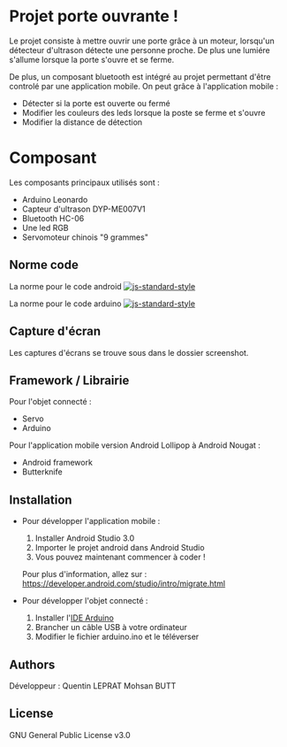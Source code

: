 # Projet porte ouvrante !

Le projet consiste à mettre ouvrir une porte grâce à un moteur, lorsqu'un détecteur d'ultrason détecte une personne proche. De plus une lumiére s'allume lorsque la porte s'ouvre et se ferme.

De plus, un composant bluetooth est intégré au projet permettant d'être controlé par une application mobile.
On peut grâce à l'application mobile :

 - Détecter si la porte est ouverte ou fermé
 - Modifier les couleurs des leds lorsque la poste se ferme et  s'ouvre
 - Modifier la distance de détection

# Composant

Les composants principaux utilisés sont :

 - Arduino Leonardo
 - Capteur d'ultrason DYP-ME007V1
 - Bluetooth HC-06
 - Une led RGB
 - Servomoteur chinois "9 grammes"

## Norme code

La norme pour le code android  [![js-standard-style](https://camo.githubusercontent.com/d0f65430681b67b7104f6130ada8c098ec5f66ba/68747470733a2f2f696d672e736869656c64732e696f2f62616467652f636f64652532307374796c652d7374616e646172642d627269676874677265656e2e7376673f7374796c653d666c6174)](https://source.android.com/setup/contribute/code-style)

La norme pour le code arduino [![js-standard-style](https://camo.githubusercontent.com/d0f65430681b67b7104f6130ada8c098ec5f66ba/68747470733a2f2f696d672e736869656c64732e696f2f62616467652f636f64652532307374796c652d7374616e646172642d627269676874677265656e2e7376673f7374796c653d666c6174)](https://www.arduino.cc/en/Reference/StyleGuide)

## Capture d'écran

Les captures d'écrans se trouve sous dans le dossier screenshot.

## Framework / Librairie

Pour l'objet connecté :
 - Servo
 - Arduino

 Pour l'application mobile version Android Lollipop à Android Nougat :

 - Android framework
 - Butterknife

## Installation

 - Pour développer l'application mobile :

    1. Installer Android Studio 3.0
    2. Importer le projet android dans Android Studio
    3. Vous pouvez maintenant commencer à coder !

   Pour plus d'information, allez sur :
   https://developer.android.com/studio/intro/migrate.html
 - Pour développer l'objet connecté :
	 1. Installer l'[IDE Arduino](https://www.arduino.cc/en/Main/Software)
	 2. Brancher un câble USB à votre ordinateur
	 3. Modifier le fichier arduino.ino et le téléverser  

## Authors

Développeur :
Quentin LEPRAT
Mohsan BUTT

## License

GNU General Public License v3.0
